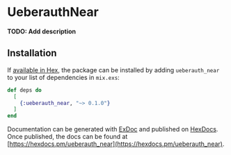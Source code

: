 # UeberauthNear

**TODO: Add description**

## Installation

If [available in Hex](https://hex.pm/docs/publish), the package can be installed
by adding `ueberauth_near` to your list of dependencies in `mix.exs`:

```elixir
def deps do
  [
    {:ueberauth_near, "~> 0.1.0"}
  ]
end
```

Documentation can be generated with [ExDoc](https://github.com/elixir-lang/ex_doc)
and published on [HexDocs](https://hexdocs.pm). Once published, the docs can
be found at [https://hexdocs.pm/ueberauth_near](https://hexdocs.pm/ueberauth_near).

